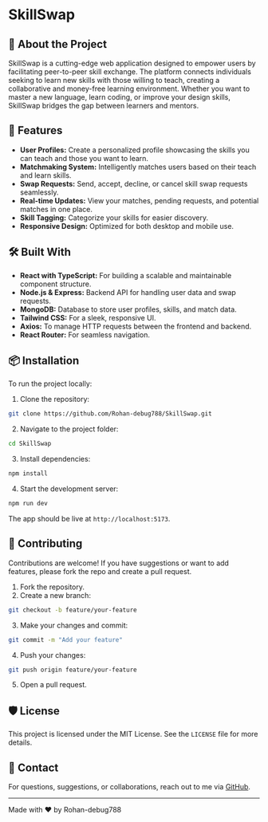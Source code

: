 # SkillSwap

## 🚀 About the Project
SkillSwap is a cutting-edge web application designed to empower users by facilitating peer-to-peer skill exchange. The platform connects individuals seeking to learn new skills with those willing to teach, creating a collaborative and money-free learning environment. Whether you want to master a new language, learn coding, or improve your design skills, SkillSwap bridges the gap between learners and mentors.

## 🌟 Features
- **User Profiles:** Create a personalized profile showcasing the skills you can teach and those you want to learn.
- **Matchmaking System:** Intelligently matches users based on their teach and learn skills.
- **Swap Requests:** Send, accept, decline, or cancel skill swap requests seamlessly.
- **Real-time Updates:** View your matches, pending requests, and potential matches in one place.
- **Skill Tagging:** Categorize your skills for easier discovery.
- **Responsive Design:** Optimized for both desktop and mobile use.

## 🛠️ Built With
- **React with TypeScript:** For building a scalable and maintainable component structure.
- **Node.js & Express:** Backend API for handling user data and swap requests.
- **MongoDB:** Database to store user profiles, skills, and match data.
- **Tailwind CSS:** For a sleek, responsive UI.
- **Axios:** To manage HTTP requests between the frontend and backend.
- **React Router:** For seamless navigation.


## 📦 Installation
To run the project locally:

1. Clone the repository:
```bash
git clone https://github.com/Rohan-debug788/SkillSwap.git
```

2. Navigate to the project folder:
```bash
cd SkillSwap
```

3. Install dependencies:
```bash
npm install
```

4. Start the development server:
```bash
npm run dev
```

The app should be live at `http://localhost:5173`.

## 🤝 Contributing
Contributions are welcome! If you have suggestions or want to add features, please fork the repo and create a pull request.

1. Fork the repository.
2. Create a new branch:
```bash
git checkout -b feature/your-feature
```
3. Make your changes and commit:
```bash
git commit -m "Add your feature"
```
4. Push your changes:
```bash
git push origin feature/your-feature
```
5. Open a pull request.

## 🛡️ License
This project is licensed under the MIT License. See the `LICENSE` file for more details.

## 📧 Contact
For questions, suggestions, or collaborations, reach out to me via [GitHub](https://github.com/Rohan-debug788).

---

Made with ❤️ by Rohan-debug788

